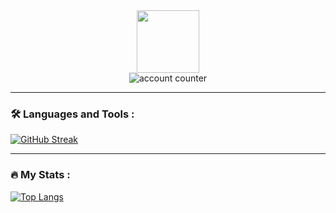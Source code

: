
<div id="header" align="center">
  <img src="https://media.giphy.com/media/M9gbBd9nbDrOTu1Mqx/giphy.gif" width="100"/>
  <br>
  <img src="https://komarev.com/ghpvc/?username=Chidsanu&style=flat-square&color=blue" alt="account counter"/>
</div>

---

### :hammer_and_wrench: Languages and Tools :
[![GitHub Streak](http://github-readme-streak-stats.herokuapp.com?user=Chidsanu&theme=dark&background=000000)](https://git.io/streak-stats)

---

### :fire: My Stats :
[![Top Langs](https://github-readme-stats.vercel.app/api/top-langs/?username=Chidsanu&layout=compact&theme=vision-friendly-dark)](https://github.com/anuraghazra/github-readme-stats)
